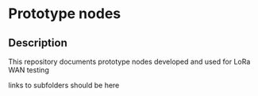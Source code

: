 

# Prototype nodes


## Description
This repository documents prototype nodes developed and used for LoRa WAN testing


links to subfolders should be here
